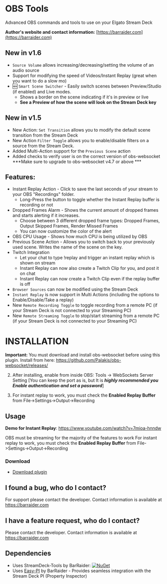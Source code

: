 # OBS Tools
Advanced OBS commands and tools to use on your Elgato Stream Deck

**Author's website and contact information:** [https://barraider.com](https://barraider.com)

## New in v1.6
- `Source Volume` allows increasing/decreasing/setting the volume of an audio source
- Support for modifying the speed of Videos/Instant Replay (great when you want to do a slow mo)
- :new: `Smart Scene Switcher`  - Easily switch scenes between Preview/Studio (if enabled)  and Live modes. 
  - Shows a border on the scene indicating if it's in preview or live
  - **See a Preview of how the scene will look on the Stream Deck key**

## New in v1.5
- New Action: `Set Transition` allows you to modify the default scene transition from the Stream Deck
- New Action `Filter Toggle` allows you to enable/disable filters on a source from the Stream Deck.
- Added Multi-Action support for the `Previous Scene` action
- Added checks to verify user is on the correct version of obs-websocket
***Make sure to upgrade to obs-websocket v4.7 or above ***

## Features:
- Instant Replay Action - Click to save the last seconds of your stream to your OBS "Recordings" folder.
  - Long-Press the button to toggle whether the Instant Replay buffer is recording or not
- Dropped Frames Alarm - Shows the current amount of dropped frames and starts alerting if it increases.
  - Choose between 3 different dropped frame types: Dropped Frames, Output Skipped Frames, Render Missed Frames
  - You can now customize the color of the alert
- OBS CPU Usage - Shows how much CPU is being utilized by OBS
- Previous Scene Action - Allows you to switch back to your previously used scene. Writes the name of the scene on the key.
- Twitch Integration
	- Let your chat to type !replay and trigger an instant replay which is shown on stream
    - Instant Replay can now also create a Twitch Clip for you, and post it on chat
    - Instant Replay can now create a Twitch Clip even if the replay buffer is off
- `Browser Sources` can now be modified using the Stream Deck
- `Instant Replay` is now support in Multi Actions (including the options to Enable/Disable/Take a replay)
- New `Remote Recording Toggle` to toggle recording from a remote PC (if your Stream Deck is not connected to your Streaming PC)
- New `Remote Streaming Toggle` to stop/start streaming from a remote PC (if your Stream Deck is not connected to your Streaming PC)


# INSTALLATION
**Important:** You must download and install obs-websocket before using this plugin. Install from here: https://github.com/Palakis/obs-websocket/releases/

2. After installing, enable from inside OBS: Tools -> WebSockets Server Setting 
[You can keep the port as is, but It is ***highly recommended you Enable authentication and set a password***]

3. For instant replay to work, you must check the **Enabled Replay Buffer** from File->Settings->Output->Recording

## Usage
**Demo for Instant Replay**: https://www.youtube.com/watch?v=7mioa-hnndw

OBS must be streaming for the majority of the features to work
For instant replay to work, you must check the **Enabled Replay Buffer** from File->Settings->Output->Recording

### Download

* [Download plugin](https://github.com/BarRaider/streamdeck-obstools/releases/)

## I found a bug, who do I contact?
For support please contact the developer. Contact information is available at https://barraider.com

## I have a feature request, who do I contact?
Please contact the developer. Contact information is available at https://barraider.com

## Dependencies
* Uses StreamDeck-Tools by BarRaider: [![NuGet](https://img.shields.io/nuget/v/streamdeck-tools.svg?style=flat)](https://www.nuget.org/packages/streamdeck-tools)
* Uses [Easy-PI](https://github.com/BarRaider/streamdeck-easypi) by BarRaider - Provides seamless integration with the Stream Deck PI (Property Inspector) 


